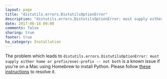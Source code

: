 ```yaml
---
layout: page
title: "distutils.errors.DistutilsOptionError"
description: "distutils.errors.DistutilsOptionError: must supply either home or prefix/exec-prefix -- not both"
date: 2017-06-18 09:00
comments: false
sharing: true
footer: true
ha_category: Installation
---
```


The problem which leads to `distutils.errors.DistutilsOptionError: must supply either home or prefix/exec-prefix -- not both` is a known issue if you're on a Mac using Homebrew to install Python. Please follow [these instructions](https://github.com/Homebrew/brew/blob/master/docs/Homebrew-and-Python.md#note-on-pip-install---user) to resolve it.
